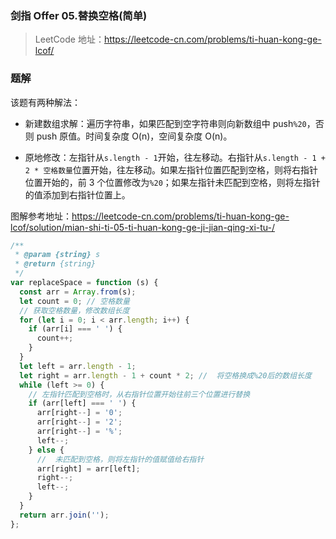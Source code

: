 ### 剑指 Offer 05.替换空格(简单)

> LeetCode 地址：https://leetcode-cn.com/problems/ti-huan-kong-ge-lcof/

### 题解

该题有两种解法：

- 新建数组求解：遍历字符串，如果匹配到空字符串则向新数组中 push`%20`，否则 push 原值。时间复杂度 O(n)，空间复杂度 O(n)。

- 原地修改：左指针从`s.length - 1`开始，往左移动。右指针从`s.length - 1 + 2 * 空格数量`位置开始，往左移动。如果左指针位置匹配到空格，则将右指针位置开始的，前 3 个位置修改为`%20`；如果左指针未匹配到空格，则将左指针的值添加到右指针位置上。

图解参考地址：https://leetcode-cn.com/problems/ti-huan-kong-ge-lcof/solution/mian-shi-ti-05-ti-huan-kong-ge-ji-jian-qing-xi-tu-/

```js
/**
 * @param {string} s
 * @return {string}
 */
var replaceSpace = function (s) {
  const arr = Array.from(s);
  let count = 0; // 空格数量
  // 获取空格数量，修改数组长度
  for (let i = 0; i < arr.length; i++) {
    if (arr[i] === ' ') {
      count++;
    }
  }
  let left = arr.length - 1;
  let right = arr.length - 1 + count * 2; //  将空格换成%20后的数组长度
  while (left >= 0) {
    // 左指针匹配到空格时，从右指针位置开始往前三个位置进行替换
    if (arr[left] === ' ') {
      arr[right--] = '0';
      arr[right--] = '2';
      arr[right--] = '%';
      left--;
    } else {
      //  未匹配到空格，则将左指针的值赋值给右指针
      arr[right] = arr[left];
      right--;
      left--;
    }
  }
  return arr.join('');
};
```
